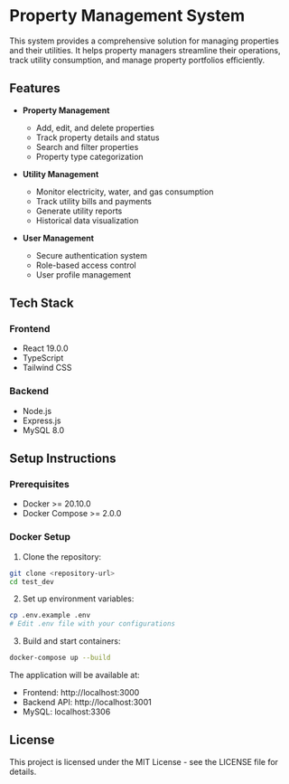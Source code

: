 # Property Management System

This system provides a comprehensive solution for managing properties and their utilities. It helps property managers streamline their operations, track utility consumption, and manage property portfolios efficiently.

## Features

- **Property Management**
  - Add, edit, and delete properties
  - Track property details and status
  - Search and filter properties
  - Property type categorization

- **Utility Management**
  - Monitor electricity, water, and gas consumption
  - Track utility bills and payments
  - Generate utility reports
  - Historical data visualization

- **User Management**
  - Secure authentication system
  - Role-based access control
  - User profile management

## Tech Stack

### Frontend
- React 19.0.0
- TypeScript
- Tailwind CSS

### Backend
- Node.js
- Express.js
- MySQL 8.0

## Setup Instructions

### Prerequisites
- Docker >= 20.10.0
- Docker Compose >= 2.0.0

### Docker Setup

1. Clone the repository:
```bash
git clone <repository-url>
cd test_dev
```

2. Set up environment variables:
```bash
cp .env.example .env
# Edit .env file with your configurations
```

3. Build and start containers:
```bash
docker-compose up --build
```

The application will be available at:
- Frontend: http://localhost:3000
- Backend API: http://localhost:3001
- MySQL: localhost:3306

## License

This project is licensed under the MIT License - see the LICENSE file for details.
